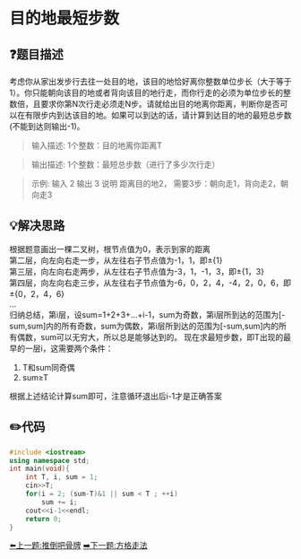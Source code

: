 # 目的地最短步数

## :question:题目描述
考虑你从家出发步行去往一处目的地，该目的地恰好离你整数单位步长（大于等于1）。你只能朝向该目的地或者背向该目的地行走，而你行走的必须为单位步长的整数倍，且要求你第N次行走必须走N步。请就给出目的地离你距离，判断你是否可以在有限步内到达该目的地。如果可以到达的话，请计算到达目的地的最短总步数(不能到达则输出-1)。

>输入描述:
1个整数：目的地离你距离T

>输出描述:
1个整数：最短总步数（进行了多少次行走）

>示例:
输入 
2
输出
3
说明
距离目的地2， 需要3步：朝向走1，背向走2，朝向走3

## :bulb:解决思路
根据题意画出一棵二叉树，根节点值为0，表示到家的距离  
第二层，向左向右走一步，从左往右子节点值为-1，1，即±{1}  
第三层，向左向右走两步，从左往右子节点值为-3，1，-1，3，即±{1，3}  
第四层，向左向右走三步，从左往右子节点值为-6，0，2，4，-4，2，0，6，即±{0，2，4，6}  
...  
归纳总结，第i层，设sum=1+2+3+...+i-1，sum为奇数，第i层所到达的范围为[-sum,sum]内的所有奇数，sum为偶数，第i层所到达的范围为[-sum,sum]内的所有偶数，sum可以无穷大，所以总是能够达到的。
现在求最短步数，即T出现的最早的一层i，这需要两个条件：
1. T和sum同奇偶
2. sum≥T

根据上述结论计算sum即可，注意循环退出后i-1才是正确答案

## :pencil2:代码
```c++
#include <iostream>
using namespace std;
int main(void){
    int T, i, sum = 1;
    cin>>T;
    for(i = 2; (sum-T)&1 || sum < T ; ++i)
        sum += i;
    cout<<i-1<<endl;
    return 0;
}
```
[:arrow_left:上一题:推倒吧骨牌](PushDominoes.md)
[:arrow_right:下一题:方格走法](CountWaysInGrid.md)